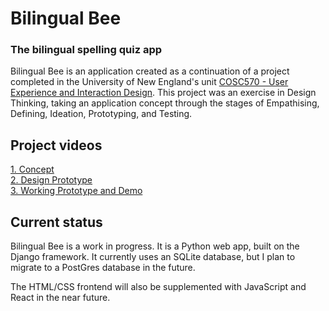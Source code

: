 # Bilingual Bee
### The bilingual spelling quiz app

Bilingual Bee is an application created as a continuation of a project completed in the University of New England's unit [COSC570 - User Experience and Interaction Design](https://handbook.une.edu.au/units/2024/COSC570). This project was an exercise in Design Thinking, taking an application concept through the stages of Empathising, Defining, Ideation, Prototyping, and Testing.

## Project videos
[1. Concept](https://youtu.be/_GaZia0jXec)  
[2. Design Prototype](https://youtu.be/WJQt4SxbbDM)  
[3. Working Prototype and Demo](https://youtu.be/M_AgprXpR1g)

## Current status
Bilingual Bee is a work in progress.
It is a Python web app, built on the Django framework. It currently uses an SQLite database, but I plan to migrate to a PostGres database in the future.

The HTML/CSS frontend will also be supplemented with JavaScript and React in the near future.
